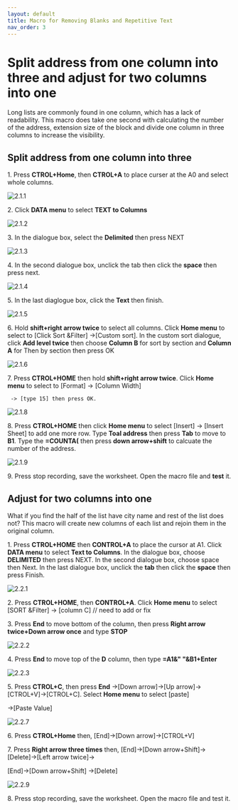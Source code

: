 ```yaml
---
layout: default
title: Macro for Removing Blanks and Repetitive Text
nav_order: 3
---
```


# Split address from one column into three and adjust for two columns into one 

Long lists are commonly found in one column, which has a lack of readability. This macro does take one second with calculating the number of the address, extension size of the block and divide one column in three columns to increase the visibility. 

 ## Split address from one column into three
 
 1\. Press **CTROL+Home**, then **CTROL+A** to place curser at the A0 and select whole columns.
 
 ![2.1.1](https://github.com/chase-lsc/Task-Automation-With-Excel-Macros/blob/gh-pages/images/2.1.1.png?raw=true)
 
 
 2\. Click **DATA menu** to select **TEXT to Columns**
 
 ![2.1.2](https://github.com/chase-lsc/Task-Automation-With-Excel-Macros/blob/gh-pages/images/2.1.2.png?raw=true)
 
 
 3\. In the dialogue box, select the **Delimited** then press NEXT
 
 ![2.1.3](https://github.com/chase-lsc/Task-Automation-With-Excel-Macros/blob/gh-pages/images/2.1.3.png?raw=true)
 
 
 4\. In the second dialogue box, unclick the tab then click the **space** then press next.
 
 ![2.1.4](https://github.com/chase-lsc/Task-Automation-With-Excel-Macros/blob/gh-pages/images/2.1.4.png?raw=true)
 
 
 5\. In the last diaglogue box, click the **Text** then finish.
 
 ![2.1.5](https://github.com/chase-lsc/Task-Automation-With-Excel-Macros/blob/gh-pages/images/2.1.5.png?raw=true)
 
 
 6\. Hold **shift+right arrow twice** to select all columns. Click **Home menu** to select to [Click Sort &Filter] ->[Custom sort].
     In the custom sort dialogue, click **Add level twice** then choose **Column B** for sort by section and **Column A** for Then by        section then press OK
 
 ![2.1.6](https://github.com/chase-lsc/Task-Automation-With-Excel-Macros/blob/gh-pages/images/2.1.6.png?raw=true)
    
    
 7\. Press **CTROL+HOME** then hold **shift+right arrow twice**. Click **Home menu** to select to [Format] -> [Column Width] 
     
     -> [type 15] then press OK.   
 
 ![2.1.8](https://github.com/chase-lsc/Task-Automation-With-Excel-Macros/blob/gh-pages/images/2.1.8.png?raw=true)
 
 8\. Press **CTROL+HOME** then click **Home menu** to select [Insert] -> [Insert Sheet] to add one more row.
     Type **Toal address** then press **Tab** to move to **B1**. Type the **=COUNTA(** then press **down arrow+shift** to calcuate the        number of the address.
 
 
 ![2.1.9](https://github.com/chase-lsc/Task-Automation-With-Excel-Macros/blob/gh-pages/images/2.1.9.png?raw=true)
 
 
 9\. Press stop recording, save the worksheet. Open the macro file and **test** it.
 
 
 ## Adjust for two columns into one
 
 
 What if you find the half of the list have city name and rest of the list does not? This macro will create new columns of each list and rejoin them in the original column.
 
 
 
 1\.  Press **CTROL+HOME** then **CONTROL+A** to place the cursor at A1. Click **DATA menu** to select **Text to Columns**. In the dialogue box, choose **DELIMITED** then press NEXT. In the second dialogue box, choose space then Next. In the last dialogue box, unclick the **tab** then click the **space** then press Finish.
 
 
 ![2.2.1](https://github.com/chase-lsc/Task-Automation-With-Excel-Macros/blob/gh-pages/images/2.2.1.png?raw=true)
 
 
 2\. Press **CTROL+HOME**, then **CONTROL+A**. Click **Home menu** to select [SORT &Filter] -> [column C] // need to add or fix 
 
 
 3\. Press **End** to move bottom of the column, then press **Right arrow twice+Down arrow once** and type **STOP**
 
 
 ![2.2.2](https://github.com/chase-lsc/Task-Automation-With-Excel-Macros/blob/gh-pages/images/2.2.2.png?raw=true)
 
 
 4\. Press **End** to move top of the **D** column, then type **=A1&" "&B1+Enter**
 
 
 ![2.2.3](https://github.com/chase-lsc/Task-Automation-With-Excel-Macros/blob/gh-pages/images/2.2.3.png?raw=true)
 
 
 
 5\. Press **CTROL+C**, then press **End** ->[Down arrow]->[Up arrow]->[CTROL+V]->[CTROL+C]. Select **Home menu** to select [paste]
 
 ->[Paste Value]
 
 
 ![2.2.7](https://github.com/chase-lsc/Task-Automation-With-Excel-Macros/blob/gh-pages/images/2.2.7.png?raw=true)
 
 6\. Press **CTROL+Home** then, [End]->[Down arrow]->[CTROL+V]
 
 
 7\. Press **Right arrow three times** then, [End]->[Down arrow+Shift]->[Delete]->[Left arrow twice]-> 
 
 [End]->[Down arrow+Shift] ->[Delete]
 
 ![2.2.9](https://github.com/chase-lsc/Task-Automation-With-Excel-Macros/blob/gh-pages/images/2.2.9.png?raw=true)
 
 
 8\. Press stop recording, save the worksheet. Open the macro file and test it.
